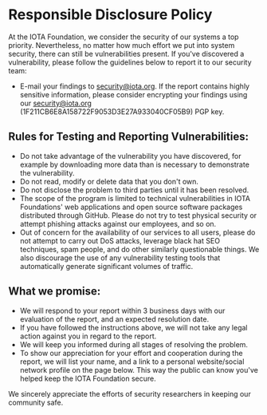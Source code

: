 # Responsible Disclosure Policy

At the IOTA Foundation, we consider the security of our systems a top priority. Nevertheless, no matter how much effort we put into system security, there can still be vulnerabilities present. If you've discovered a vulnerability, please follow the guidelines below to report it to our security team:

- E-mail your findings to [security@iota.org](mailto:security@iota.org). If the report contains highly sensitive information, please consider encrypting your findings using our [security@iota.org](mailto:security@iota.org) (1F211CB6E8A158722F9053D3E27A933040CF05B9) PGP key.

## Rules for Testing and Reporting Vulnerabilities:

- Do not take advantage of the vulnerability you have discovered, for example by downloading more data than is necessary to demonstrate the vulnerability. 
- Do not read, modify or delete data that you don't own.
- Do not disclose the problem to third parties until it has been resolved.
- The scope of the program is limited to technical vulnerabilities in IOTA Foundations' web applications and open source software packages distributed through GitHub. Please do not try to test physical security or attempt phishing attacks against our employees, and so on.
- Out of concern for the availability of our services to all users, please do not attempt to carry out DoS attacks, leverage black hat SEO techniques, spam people, and do other similarly questionable things. We also discourage the use of any vulnerability testing tools that automatically generate significant volumes of traffic.
    
## What we promise:

- We will respond to your report within 3 business days with our evaluation of the report, and an expected resolution date.
- If you have followed the instructions above, we will not take any legal action against you in regard to the report.
- We will keep you informed during all stages of resolving the problem.
- To show our appreciation for your effort and cooperation during the report, we will list your name, and a link to a personal website/social network profile on the page below.  This way the public can know you've helped keep the IOTA Foundation secure.

We sincerely appreciate the efforts of security researchers in keeping our community safe.
